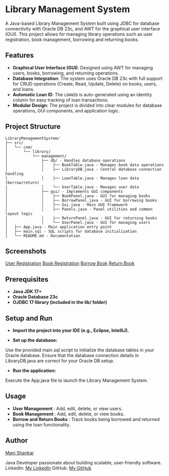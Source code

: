 # Library Management System

A Java-based Library Management System built using JDBC for database connectivity with Oracle DB 23c, and AWT for the graphical user interface (GUI). This project allows for managing library operations such as user registration, book management, borrowing and returning books.

## Features
- **Graphical User Interface (GUI)**: Designed using AWT for managing users, books, borrowing, and returning operations.
- **Database Integration**: The system uses Oracle DB 23c with full support for CRUD operations (Create, Read, Update, Delete) on books, users, and loans.
- **Automatic Loan ID**: The `LOANID` is auto-generated using an identity column for easy tracking of loan transactions.
- **Modular Design**: The project is divided into clear modules for database operations, GUI components, and application logic.

## Project Structure
```
LibraryManagementSystem/
├── src/
│   └── com/
│       └── library/
│           └── management/
│               ├── db/ - Handles database operations
│               │    ├── BookTable.java - Manages book data operations
│               │    ├── LibraryDB.java - Central database connection handling
│               │    ├── LoanTable.java - Manages loan data (borrow/return)
│               │    └── UserTable.java - Manages user data
│               ├── gui/ - Implements GUI components
│               │    ├── BookPanel.java - GUI for managing books
│               │    ├── BorrowPanel.java - GUI for borrowing books
│               │    ├── Gui.java - Main GUI framework
│               │    ├── Panels.java - Panel utilities and common layout logic
│               │    ├── ReturnPanel.java - GUI for returning books
│               │    └── UserPanel.java - GUI for managing users
│   ├── App.java - Main application entry point
│   ├── main.sql - SQL scripts for database initialization
│   └── README.md - Documentation
```

## Screenshots

[User Registration](https://raw.githubusercontent.com/Mani-TheDeveloper/Library_System/refs/heads/main/ScreenShots/userRegistration.png)
[Book Registration](https://raw.githubusercontent.com/Mani-TheDeveloper/Library_System/refs/heads/main/ScreenShots/bookRegistration.png)
[Borrow Book](https://raw.githubusercontent.com/Mani-TheDeveloper/Library_System/refs/heads/main/ScreenShots/borrowBook.png)
[Return Book](https://raw.githubusercontent.com/Mani-TheDeveloper/Library_System/refs/heads/main/ScreenShots/returnBook.png)

## Prerequisites
- **Java JDK 17+**
- **Oracle Database 23c**
- **OJDBC 17 library (included in the lib/ folder)**

## Setup and Run

- **Import the project into your IDE (e.g., Eclipse, IntelliJ).**

- **Set up the database:**

Use the provided main.sql script to initialize the database tables in your Oracle database.
Ensure that the database connection details in LibraryDB.java are correct for your Oracle DB setup.

- **Run the application:**

Execute the App.java file to launch the Library Management System.

## Usage

- **User Management** : Add, edit, delete, or view users.
- **Book Management** : Add, edit, delete, or view books.
- **Borrow and Return Books** : Track books being borrowed and returned using the loan functionality.

## Author

[Mani Shankar](https://www.linkedin.com/in/mani-shankar-amudalapalli/)

Java Developer passionate about building scalable, user-friendly software.
LinkedIn: [My LinkedIn](https://www.linkedin.com/in/mani-shankar-amudalapalli/)
GitHub: [My GitHub](https://github.com/Mani-TheDeveloper)
